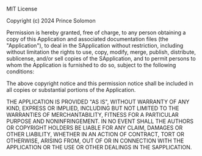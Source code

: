 MIT License

Copyright (c) 2024 Prince Solomon

Permission is hereby granted, free of charge, to any person obtaining a copy
of this Application and associated documentation files (the "Application"), to deal
in the SApplication without restriction, including without limitation the rights
to use, copy, modify, merge, publish, distribute, sublicense, and/or sell
copies of the SApplication, and to permit persons to whom the Application is
furnished to do so, subject to the following conditions:

The above copyright notice and this permission notice shall be included in all
copies or substantial portions of the Application.

THE APPLICATION IS PROVIDED "AS IS", WITHOUT WARRANTY OF ANY KIND, EXPRESS OR
IMPLIED, INCLUDING BUT NOT LIMITED TO THE WARRANTIES OF MERCHANTABILITY,
FITNESS FOR A PARTICULAR PURPOSE AND NONINFRINGEMENT. IN NO EVENT SHALL THE
AUTHORS OR COPYRIGHT HOLDERS BE LIABLE FOR ANY CLAIM, DAMAGES OR OTHER
LIABILITY, WHETHER IN AN ACTION OF CONTRACT, TORT OR OTHERWISE, ARISING FROM,
OUT OF OR IN CONNECTION WITH THE APPLICATION OR THE USE OR OTHER DEALINGS IN THE
SAPPLICATION.
